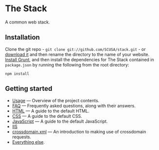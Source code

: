 The Stack
=========

A common web stack.

## Installation

Clone the git repo - `git clone git://github.com/SCUSA/stack.git` - or 
[download it](https://github.com/SCUSA/stack/zipball/master) and then rename the 
directory to the name of your website. [Install Grunt](http://gruntjs.com/getting-started), 
and then install the dependencies for The Stack contained in `package.json` by running 
the following from the root directory:

```
npm install
```

## Getting started

* [Usage](doc/usage.md) — Overview of the project contents.
* [FAQ](doc/faq.md) — Frequently asked questions, along with their answers.
* [HTML](doc/html.md) — A guide to the default HTML.
* [CSS](doc/css.md) — A guide to the default CSS.
* [JavaScript](doc/js.md) — A guide to the default JavaScript.
* [IIS](https://github.com/h5bp/server-configs-iis)
* [crossdomain.xml](doc/crossdomain.md) — An introduction to making use of
  crossdomain requests.
* [Everything else](doc/misc.md).